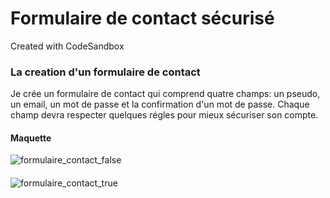 # Formulaire de contact sécurisé
Created with CodeSandbox

### La creation d'un formulaire de contact
Je crée un formulaire de contact qui comprend quatre champs: un pseudo, un email, un mot de passe et la confirmation d'un mot de passe. Chaque champ devra respecter quelques régles pour mieux sécuriser son compte. 

#### Maquette
![formulaire_contact_false](https://github.com/Soulman2131/formulairejs/assets/109850920/2b0c7fc6-c59d-4618-ba16-6fad50df2321)

####
![formulaire_contact_true](https://github.com/Soulman2131/formulairejs/assets/109850920/6a50eade-1425-4d3b-a0ac-ba532caf862f)
